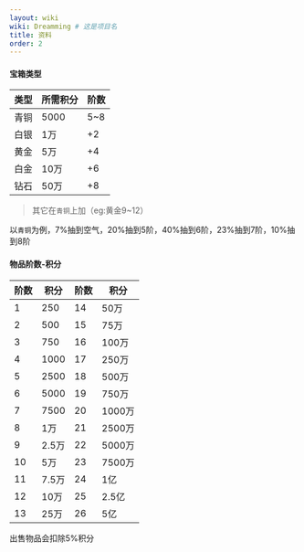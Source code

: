 ```yaml
---
layout: wiki
wiki: Dreamming # 这是项目名
title: 资料
order: 2
---
```


#### 宝箱类型

|类型|所需积分|阶数|
|-|-|-|
|青铜|5000|5\~8|
|白银|1万|+2|
|黄金|5万|+4|
|白金|10万|+6|
|钻石|50万|+8|

> 其它在`青铜`上加（eg:黄金9\~12）

以`青铜`为例，7%抽到空气，20%抽到5阶，40%抽到6阶，23%抽到7阶，10%抽到8阶

#### 物品阶数-积分

|阶数|积分|阶数|积分|
|-|-|-|-|
|1|250|14|50万|
|2|500|15|75万|
|3|750|16|100万|
|4|1000|17|250万|
|5|2500|18|500万|
|6|5000|19|750万|
|7|7500|20|1000万|
|8|1万|21|2500万|
|9|2.5万|22|5000万|
|10|5万|23|7500万|
|11|7.5万|24|1亿|
|12|10万|25|2.5亿|
|13|25万|26|5亿|

出售物品会扣除5%积分